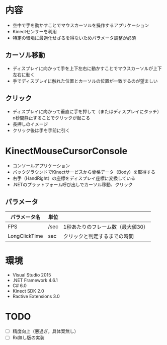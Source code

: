# 内容
- 空中で手を動かすことでマウスカーソルを操作するアプリケーション
- Kinectセンサーを利用
- 特定の環境に最適化せざるを得ないためパラメータ調整が必須

## カーソル移動
- ディスプレイに向かって手を上下左右に動かすことでマウスカーソルが上下左右に動く
- 手でディスプレイに触れた位置とカーソルの位置が一致するのが望ましい

## クリック
- ディスプレイに向かって垂直に手を押して（またはディスプレイにタッチ）n秒間静止することでクリックが起こる
- 長押しのイメージ
- クリック後は手を手前に引く

# KinectMouseCursorConsole
- コンソールアプリケーション
- バックグラウンドでKinectサービスから骨格データ（Body）を取得する
- 右手（HandRight）の座標をディスプレイ座標に変換している
- .NETのプラットフォーム呼び出しでカーソル移動、クリック

## パラメータ

|パラメータ名|単位||
| - | - | - |
|FPS|/sec|1秒あたりのフレーム数（最大値30）|
|LongClickTime|sec|クリックと判定するまでの時間|

# 環境
- Visual Studio 2015
- .NET Framework 4.6.1
- C# 6.0
- Kinect SDK 2.0
- Ractive Extensions 3.0

# TODO
- [ ] 精度向上（悪過ぎ。具体案無し）
- [ ] Rx無し版の実装
